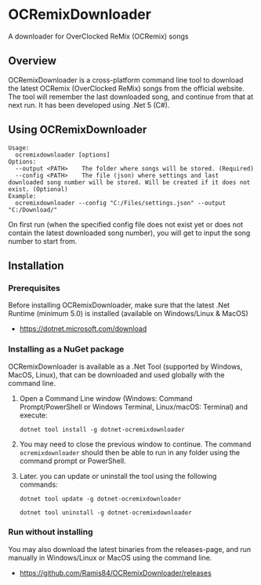# OCRemixDownloader
 A downloader for OverClocked ReMix (OCRemix) songs

## Overview
OCRemixDownloader is a cross-platform command line tool to download the latest OCRemix (OverClocked ReMix) songs from the official website. The tool will remember the last downloaded song, and continue from that at next run. It has been developed using .Net 5 (C#).

## Using OCRemixDownloader
```
Usage:
  ocremixdownloader [options]
Options:
  --output <PATH>    The folder where songs will be stored. (Required)
  --config <PATH>    The file (json) where settings and last downloaded song number will be stored. Will be created if it does not exist. (Optional)
Example:
  ocremixdownloader --config "C:/Files/settings.json" --output "C:/Download/"
```

On first run (when the specified config file does not exist yet or does not contain the latest downloaded song number), you will get to input the song number to start from.

## Installation

### Prerequisites

Before installing OCRemixDownloader, make sure that the latest .Net Runtime (minimum 5.0) is installed (available on Windows/Linux & MacOS)
- https://dotnet.microsoft.com/download

### Installing as a NuGet package

OCRemixDownloader is available as a .Net Tool (supported by Windows, MacOS, Linux), that can be downloaded and used globally with the command line.

1. Open a Command Line window (Windows: Command Prompt/PowerShell or Windows Terminal, Linux/macOS: Terminal) and execute:

   ```
   dotnet tool install -g dotnet-ocremixdownloader
   ```

2. You may need to close the previous window to continue. The command `ocremixdownloader` should then be able to run in any folder using the command prompt or PowerShell.

3. Later. you can update or uninstall the tool using the following commands:

   ```
   dotnet tool update -g dotnet-ocremixdownloader
   ```
   ```
   dotnet tool uninstall -g dotnet-ocremixdownloader
   ```
   
### Run without installing

You may also download the latest binaries from the releases-page, and run manually in Windows/Linux or MacOS using the command line.

- https://github.com/Ramis84/OCRemixDownloader/releases
